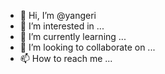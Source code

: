 - 👋 Hi, I’m @yangeri
- 👀 I’m interested in ...
- 🌱 I’m currently learning ...
- 💞️ I’m looking to collaborate on ...
- 📫 How to reach me ...

<!---
yangeri/yangeri is a ✨ special ✨ repository because its `README.md` (this file) appears on your GitHub profile.
You can click the Preview link to take a look at your changes.
--->
